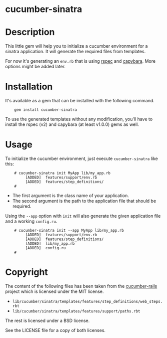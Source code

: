 cucumber-sinatra
================

# Description

This little gem will help you to initialize a cucumber environment for a sinatra
application. It will generate the required files from templates.

For now it's generating an `env.rb` that is using [rspec](http://github.com/rspec/rspec)
and [capybara](http://github.com/jnicklas/capybara). More options might be added later.

# Installation

It's available as a gem that can be installed with the following command.

        gem install cucumber-sinatra

To use the generated templates without any modification, you'll have to install
the rspec (v2) and capybara (at least v1.0.0) gems as well.

# Usage

To initialize the cucumber environment, just execute `cucumber-sinatra` like this:

        # cucumber-sinatra init MyApp lib/my_app.rb
             [ADDED]  features/support/env.rb
             [ADDED]  features/step_definitions/
        #

* The first argument is the class name of your application.
* The second argument is the path to the application file that should be required.

Using the `--app` option with `init` will also generate the given application file
and a working `config.ru`.

        # cucumber-sinatra init --app MyApp lib/my_app.rb
             [ADDED]  features/support/env.rb
             [ADDED]  features/step_definitions/
             [ADDED]  lib/my_app.rb
             [ADDED]  config.ru
        #

# Copyright

The content of the following files has been taken from the
[cucumber-rails](http://github.com/cucumber/cucumber-rails) project which is licensed
under the MIT license.

* `lib/cucumber/sinatra/templates/features/step_definitions/web_steps.rbt`
* `lib/cucumber/sinatra/templates/features/support/paths.rbt`

The rest is licensed under a BSD license.

See the LICENSE file for a copy of both licenses.
